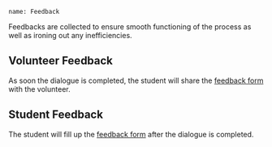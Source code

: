 ```ngMeta
name: Feedback
```

Feedbacks are collected to ensure smooth functioning of the process as well as ironing out any inefficiencies.

## Volunteer Feedback
As soon the dialogue is completed, the student will share the [feedback form](https://goo.gl/forms/Zd6bhwYnn7ebn1EA3) with the volunteer. 

## Student Feedback
The student will fill up the [feedback form](https://goo.gl/forms/HfsjwaRkYP5FV7SH2) after the dialogue is completed.
